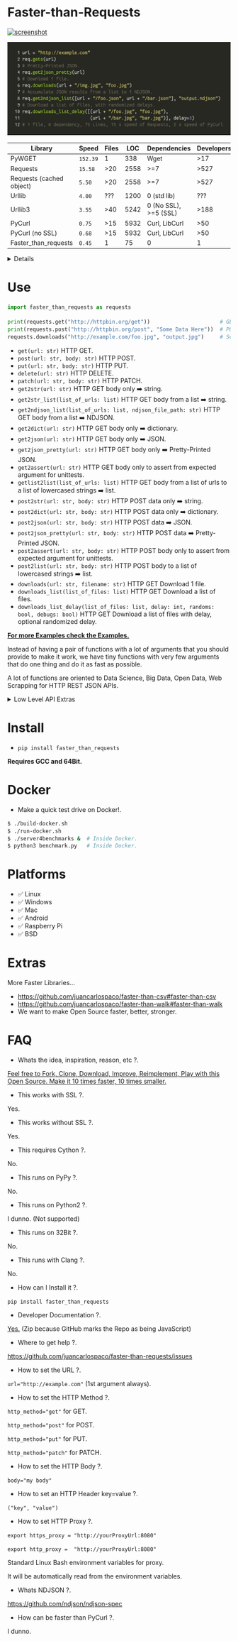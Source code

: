 <meta name='keywords' content='python, requests, faster, speed, benchmark, pycurl, wget, urllib, rapido, velocidad, optimizacion, cython, pypy, urllib3, urllib2, urllib4, urllib5, urllib6, urllib7, urllib8, urllib9, pywget, cpython, http, httpclient, curl, libcurl, ssl, docker, json, ndjson, https, rapido, veloz, performance, critical, compiled, module, modulo, loc, minimalismo, minimalism, simple, small, tiny, argentina, spanish, compare, mejora'>


# Faster-than-Requests

[![screenshot](https://source.unsplash.com/eH_ftJYhaTY/800x402 "Please Star this repo on GitHub!")](https://youtu.be/QiKwnlyhKrk?t=5)

![screenshot](temp.jpg "Please Star this repo on GitHub!")

| Library                       | Speed    | Files | LOC  | Dependencies          | Developers |
|-------------------------------|----------|-------|------|-----------------------|------------|
| PyWGET                        | `152.39` | 1     | 338  | Wget                  | >17        |
| Requests                      | `15.58`  | >20   | 2558 | >=7                   | >527       |
| Requests (cached object)      |  `5.50`  | >20   | 2558 | >=7                   | >527       |
| Urllib                        |  `4.00`  | ???   | 1200 | 0 (std lib)           | ???        |
| Urllib3                       |  `3.55`  | >40   | 5242 | 0 (No SSL), >=5 (SSL) | >188       |
| PyCurl                        |  `0.75`  | >15   | 5932 | Curl, LibCurl         | >50        |
| PyCurl (no SSL)               |  `0.68`  | >15   | 5932 | Curl, LibCurl         | >50        |
| Faster_than_requests          |  `0.45`  | 1     | 75   | 0                     | 1          |

<details>

- Lines Of Code counted using [CLOC](https://github.com/AlDanial/cloc).
- Direct dependencies of the package when ready to run.
- Benchmarks run on Docker from Dockerfile on this repo.
- Developers counted from the Contributors list of Git.
- Speed is IRL time to complete 10000 HTTP local requests.
- Stats as of year 2019.
- x86_64 64Bit, SSD.

</details>


# Use

```python
import faster_than_requests as requests

print(requests.get("http://httpbin.org/get"))                      # GET
print(requests.post("http://httpbin.org/post", "Some Data Here"))  # POST
requests.downloads("http://example.com/foo.jpg", "output.jpg")     # See Docs for more info.
```

- `get(url: str)` HTTP GET.
- `post(url: str, body: str)` HTTP POST.
- `put(url: str, body: str)` HTTP PUT.
- `delete(url: str)` HTTP DELETE.
- `patch(url: str, body: str)` HTTP PATCH.
- `get2str(url: str)` HTTP GET body only :arrow_right: string.
- `get2str_list(list_of_urls: list)` HTTP GET body from a list :arrow_right: string.
- `get2ndjson_list(list_of_urls: list, ndjson_file_path: str)` HTTP GET body from a list :arrow_right: NDJSON.
- `get2dict(url: str)` HTTP GET body only :arrow_right: dictionary.
- `get2json(url: str)` HTTP GET body only :arrow_right: JSON.
- `get2json_pretty(url: str)` HTTP GET body only :arrow_right: Pretty-Printed JSON.
- `get2assert(url: str)` HTTP GET body only to assert from expected argument for unittests.
- `getlist2list(list_of_urls: list)` HTTP GET body from a list of urls to a list of lowercased strings :arrow_right: list.
- `post2str(url: str, body: str)` HTTP POST data only :arrow_right: string.
- `post2dict(url: str, body: str)` HTTP POST data only :arrow_right: dictionary.
- `post2json(url: str, body: str)` HTTP POST data :arrow_right: JSON.
- `post2json_pretty(url: str, body: str)` HTTP POST data :arrow_right: Pretty-Printed JSON.
- `post2assert(url: str, body: str)` HTTP POST body only to assert from expected argument for unittests.
- `post2list(url: str, body: str)` HTTP POST body to a list of lowercased strings :arrow_right: list.
- `downloads(url: str, filename: str)` HTTP GET Download 1 file.
- `downloads_list(list_of_files: list)` HTTP GET Download a list of files.
- `downloads_list_delay(list_of_files: list, delay: int, randoms: bool, debugs: bool)` HTTP GET Download a list of files with delay, optional randomized delay.

[**For more Examples check the Examples.**](https://github.com/juancarlospaco/faster-than-requests/blob/master/example/example.py)

Instead of having a pair of functions with a lot of arguments that you should provide to make it work,
we have tiny functions with very few arguments that do one thing and do it as fast as possible.

A lot of functions are oriented to Data Science, Big Data, Open Data, Web Scrapping for HTTP REST JSON APIs.

<details>
  <summary>Low Level API Extras</summary>

To control the default values the following environment variables are available:
- `requests_timeout` integer type, must be a non-zero positive value, milliseconds precision.
- `requests_maxredirects` integer type, must be a non-zero positive value.
- `requests_useragent` string type, can be empty string.
- `requests_debugprogress` bool type, slows down performance, not recommended for general use.

</details>


# Install

- `pip install faster_than_requests`

**Requires GCC and 64Bit.**


# Docker

- Make a quick test drive on Docker!.

```bash
$ ./build-docker.sh
$ ./run-docker.sh
$ ./server4benchmarks &  # Inside Docker.
$ python3 benchmark.py   # Inside Docker.
```


# Platforms

- ✅ Linux
- ✅ Windows
- ✅ Mac
- ✅ Android
- ✅ Raspberry Pi
- ✅ BSD


# Extras

More Faster Libraries...

- https://github.com/juancarlospaco/faster-than-csv#faster-than-csv
- https://github.com/juancarlospaco/faster-than-walk#faster-than-walk
- We want to make Open Source faster, better, stronger.


# FAQ

- Whats the idea, inspiration, reason, etc ?.

[Feel free to Fork, Clone, Download, Improve, Reimplement, Play with this Open Source. Make it 10 times faster, 10 times smaller.](http://tonsky.me/blog/disenchantment)

- This works with SSL ?.

Yes.

- This works without SSL ?.

Yes.

- This requires Cython ?.

No.

- This runs on PyPy ?.

No.

- This runs on Python2 ?.

I dunno. (Not supported)

- This runs on 32Bit ?.

No.

- This runs with Clang ?.

No.

- How can I Install it ?.

`pip install faster_than_requests`

- Developer Documentation ?.

[Yes.](https://github.com/juancarlospaco/faster-than-requests/raw/master/faster_than_requests_DOCS.zip)
(Zip because GitHub marks the Repo as being JavaScript)

- Where to get help ?.

https://github.com/juancarlospaco/faster-than-requests/issues

- How to set the URL ?.

`url="http://example.com"` (1st argument always).

- How to set the HTTP Method ?.

`http_method="get"` for GET.

`http_method="post"` for POST.

`http_method="put"` for PUT.

`http_method="patch"` for PATCH.

- How to set the HTTP Body ?.

`body="my body"`

- How to set an HTTP Header key=value ?.

`("key", "value")`

- How to set HTTP Proxy ?.

`export https_proxy = "http://yourProxyUrl:8080"`

`export http_proxy =  "http://yourProxyUrl:8080"`

Standard Linux Bash environment variables for proxy.

It will be automatically read from the environment variables.

- Whats NDJSON ?.

https://github.com/ndjson/ndjson-spec

- How can be faster than PyCurl ?.

I dunno.
